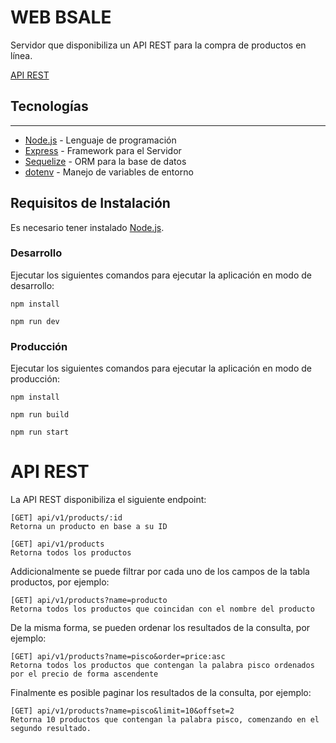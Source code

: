 # WEB BSALE

Servidor que disponibiliza un API REST para la compra de productos en línea.

[API REST](https://api-bsale-server.herokuapp.com/api/v1/products)

## Tecnologías
---
*  [Node.js](https://nodejs.org/) - Lenguaje de programación
* [Express](https://expressjs.com/) - Framework para el Servidor
*  [Sequelize](https://sequelize.org/) - ORM para la base de datos
*  [dotenv](https://www.npmjs.com/package/dotenv) - Manejo de variables de entorno



## Requisitos de Instalación

Es necesario tener instalado [Node.js](https://nodejs.org/en/).

### Desarrollo
Ejecutar los siguientes comandos para ejecutar la aplicación en modo de desarrollo:
```
npm install
```
```
npm run dev
```

### Producción
Ejecutar los siguientes comandos para ejecutar la aplicación en modo de producción:
```
npm install
```
```
npm run build
```
```
npm run start
```
# API REST
La API REST disponibiliza el siguiente endpoint:

    [GET] api/v1/products/:id
    Retorna un producto en base a su ID

    [GET] api/v1/products
    Retorna todos los productos

Addicionalmente se puede filtrar por cada uno de los campos de la tabla productos, por ejemplo:

    [GET] api/v1/products?name=producto
    Retorna todos los productos que coincidan con el nombre del producto

De la misma forma, se pueden ordenar los resultados de la consulta, por ejemplo:

    [GET] api/v1/products?name=pisco&order=price:asc
    Retorna todos los productos que contengan la palabra pisco ordenados por el precio de forma ascendente

Finalmente es posible paginar los resultados de la consulta, por ejemplo:

    [GET] api/v1/products?name=pisco&limit=10&offset=2
    Retorna 10 productos que contengan la palabra pisco, comenzando en el segundo resultado.


    
    


